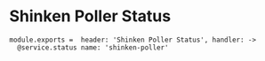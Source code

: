 
# Shinken Poller Status

    module.exports =  header: 'Shinken Poller Status', handler: ->
      @service.status name: 'shinken-poller'
